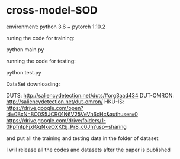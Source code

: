 # cross-model-SOD

environment: python 3.6 + pytorch 1.10.2

runing the code for training:

python main.py

running the code for testing:

python test.py

DataSet downloading:

DUTS: http://saliencydetection.net/duts/#org3aad434
DUT-OMRON:  http://saliencydetection.net/dut-omron/
HKU-IS: https://drive.google.com/open?id=0BxNhBO0S5JCRQ1N6V25VeVh6cHc&authuser=0
https://drive.google.com/drive/folders/1-0PpfntpFjxIGqNxeOXKlSj_Pr8_c0Jh?usp=sharing

and put all the training and testing data in the folder of dataset

I will release all the codes and datasets after the paper is published
